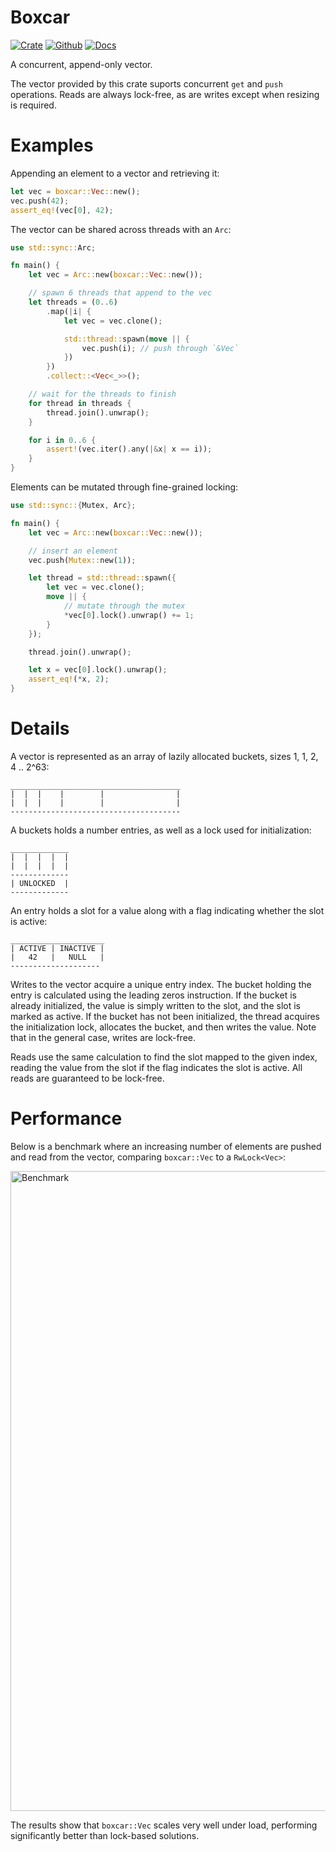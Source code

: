 # Boxcar

[![Crate](https://img.shields.io/crates/v/boxcar?style=for-the-badge)](https://crates.io/crates/boxcar)
[![Github](https://img.shields.io/badge/github-boxcar-success?style=for-the-badge)](https://github.com/ibraheemdev/boxcar)
[![Docs](https://img.shields.io/badge/docs.rs-0.0.1-4d76ae?style=for-the-badge)](https://docs.rs/boxcar)

A concurrent, append-only vector.

The vector provided by this crate suports concurrent `get` and `push` operations.
Reads are always lock-free, as are writes except when resizing is required.

# Examples

Appending an element to a vector and retrieving it:

```rust
let vec = boxcar::Vec::new();
vec.push(42);
assert_eq!(vec[0], 42);
```

The vector can be shared across threads with an `Arc`:

```rust
use std::sync::Arc;

fn main() {
    let vec = Arc::new(boxcar::Vec::new());

    // spawn 6 threads that append to the vec
    let threads = (0..6)
        .map(|i| {
            let vec = vec.clone();

            std::thread::spawn(move || {
                vec.push(i); // push through `&Vec`
            })
        })
        .collect::<Vec<_>>();

    // wait for the threads to finish
    for thread in threads {
        thread.join().unwrap();
    }

    for i in 0..6 {
        assert!(vec.iter().any(|&x| x == i));
    }
}
```

Elements can be mutated through fine-grained locking:

```rust
use std::sync::{Mutex, Arc};

fn main() {
    let vec = Arc::new(boxcar::Vec::new());

    // insert an element
    vec.push(Mutex::new(1));

    let thread = std::thread::spawn({
        let vec = vec.clone();
        move || {
            // mutate through the mutex
            *vec[0].lock().unwrap() += 1;
        }
    });

    thread.join().unwrap();

    let x = vec[0].lock().unwrap();
    assert_eq!(*x, 2);
}
```

# Details

A vector is represented as an array of lazily allocated buckets, sizes 1, 1, 2, 4 .. 2^63:

```text
______________________________________
|  |  |    |        |                |
|  |  |    |        |                |
--------------------------------------
```

A buckets holds a number entries, as well as a lock used for initialization:

```text
_____________
|  |  |  |  |
|  |  |  |  |
-------------
| UNLOCKED  |
-------------
```

An entry holds a slot for a value along with a flag indicating whether the slot is active:

```text
_____________________
| ACTIVE | INACTIVE |
|   42   |   NULL   |
--------------------
```

Writes to the vector acquire a unique entry index. The bucket holding the entry is calculated using the leading zeros instruction. If the bucket is already initialized, the value is simply written to the slot, and the slot is marked as active. If the bucket has not been initialized, the thread acquires the initialization lock, allocates the bucket, and then writes the value. Note that in the general case, writes are lock-free.

Reads use the same calculation to find the slot mapped to the given index, reading the value from the slot if the flag indicates the slot is active. All reads are guaranteed to be lock-free.

# Performance

Below is a benchmark where an increasing number of elements are pushed and read from the vector, comparing `boxcar::Vec` to a `RwLock<Vec>`:

<img width="1024" alt="Benchmark" src="https://user-images.githubusercontent.com/34988408/158077026-af9b90c6-f9e7-47ab-9eb0-0c89a1302fa7.png">

The results show that `boxcar::Vec` scales very well under load, performing significantly better than lock-based solutions.
